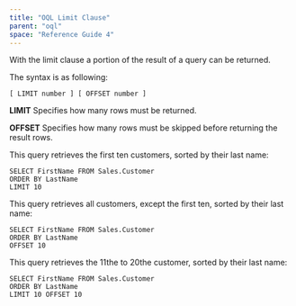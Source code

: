 ```yaml
---
title: "OQL Limit Clause"
parent: "oql"
space: "Reference Guide 4"
---
```

With the limit clause a portion of the result of a query can be returned.

The syntax is as following:

```
[ LIMIT number ] [ OFFSET number ]

```

**LIMIT**
Specifies how many rows must be returned.

**OFFSET**
Specifies how many rows must be skipped before returning the result rows.

This query retrieves the first ten customers, sorted by their last name:

```
SELECT FirstName FROM Sales.Customer
ORDER BY LastName
LIMIT 10
```

This query retrieves all customers, except the first ten, sorted by their last name:

```
SELECT FirstName FROM Sales.Customer
ORDER BY LastName
OFFSET 10
```

This query retrieves the 11the to 20the customer, sorted by their last name:

```
SELECT FirstName FROM Sales.Customer
ORDER BY LastName
LIMIT 10 OFFSET 10
```

